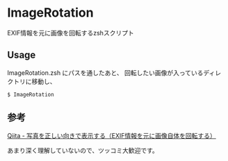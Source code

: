 # ImageRotation
EXIF情報を元に画像を回転するzshスクリプト

## Usage
ImageRotation.zsh にパスを通したあと、
回転したい画像が入っているディレクトリに移動し、
```
$ ImageRotation
```

## 参考
[Qiita - 写真を正しい向きで表示する（EXIF情報を元に画像自体を回転する）](https://qiita.com/hosota9/items/c7e00ffb76445363d76a)

あまり深く理解していないので、ツッコミ大歓迎です。
